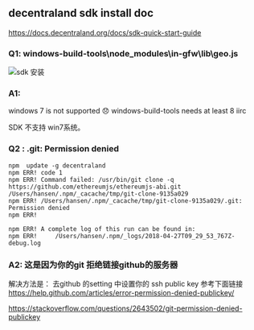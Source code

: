 ## decentraland sdk install doc 

https://docs.decentraland.org/docs/sdk-quick-start-guide

### Q1: windows-build-tools\node_modules\in-gfw\lib\geo.js   

![sdk 安装][1]

### A1:
windows 7 is not supported :disappointed: windows-build-tools needs at least 8 iirc

SDK 不支持 win7系统。 

### Q2 :  .git: Permission denied
```
npm  update -g decentraland
npm ERR! code 1
npm ERR! Command failed: /usr/bin/git clone -q https://github.com/ethereumjs/ethereumjs-abi.git /Users/hansen/.npm/_cacache/tmp/git-clone-9135a029
npm ERR! /Users/hansen/.npm/_cacache/tmp/git-clone-9135a029/.git: Permission denied
npm ERR! 

npm ERR! A complete log of this run can be found in:
npm ERR!     /Users/hansen/.npm/_logs/2018-04-27T09_29_53_767Z-debug.log
```

### A2: 这是因为你的git 拒绝链接github的服务器

解决方法是： 去github 的setting 中设置你的 ssh public key
参考下面链接
https://help.github.com/articles/error-permission-denied-publickey/

https://stackoverflow.com/questions/2643502/git-permission-denied-publickey



  [1]: http://p7zxhilhp.bkt.gdipper.com/install-win.png
